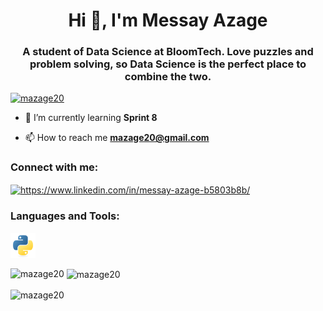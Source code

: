 <h1 align="center">Hi 👋, I'm Messay Azage</h1>
<h3 align="center">A student of Data Science at BloomTech. Love puzzles and problem solving, so Data Science is the perfect place to combine the two.</h3>

<p align="left"> <a href="https://github.com/ryo-ma/github-profile-trophy"><img src="https://github-profile-trophy.vercel.app/?username=mazage20" alt="mazage20" /></a> </p>

- 🌱 I’m currently learning **Sprint 8**

- 📫 How to reach me **mazage20@gmail.com**

<h3 align="left">Connect with me:</h3>
<p align="left">
<a href="https://linkedin.com/in/https://www.linkedin.com/in/messay-azage-b5803b8b/" target="blank"><img align="center" src="https://raw.githubusercontent.com/rahuldkjain/github-profile-readme-generator/master/src/images/icons/Social/linked-in-alt.svg" alt="https://www.linkedin.com/in/messay-azage-b5803b8b/" height="30" width="40" /></a>
</p>

<h3 align="left">Languages and Tools:</h3>
<p align="left"> <a href="https://www.python.org" target="_blank" rel="noreferrer"> <img src="https://raw.githubusercontent.com/devicons/devicon/master/icons/python/python-original.svg" alt="python" width="40" height="40"/> </a> </p>

<p><img align="left" src="https://github-readme-stats.vercel.app/api/top-langs?username=mazage20&show_icons=true&locale=en&layout=compact" alt="mazage20" /></p>

<p>&nbsp;<img align="center" src="https://github-readme-stats.vercel.app/api?username=mazage20&show_icons=true&locale=en" alt="mazage20" /></p>

<p><img align="center" src="https://github-readme-streak-stats.herokuapp.com/?user=mazage20&" alt="mazage20" /></p>
